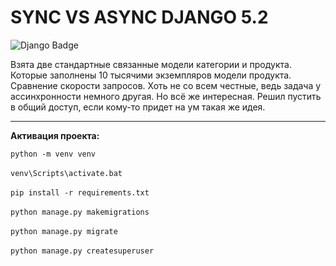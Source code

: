 # SYNC VS ASYNC DJANGO 5.2

<img src="https://img.shields.io/badge/django 5.2-async-black?style=for-the-badge&logo=django&logoColor=white" alt="Django Badge"/>

<p>Взята две стандартные связанные модели категории и продукта. Которые заполнены 10 тысячими экземпляров модели продукта. Сравнение скорости запросов. Хоть не со всем честные, ведь задача у ассинхронности немного другая. Но всё же интересная. Решил пустить в общий доступ, 
если кому-то придет на ум такая же идея.</p>
<hr>
<strong><p>Активация проекта:</p></strong>
<code>python -m venv venv</code>
<br>
<br>
<code>venv\Scripts\activate.bat</code>
<br>
<br>
<code>pip install -r requirements.txt</code>
<br>
<br>
<code>python manage.py makemigrations</code>
<br>
<br>
<code>python manage.py migrate</code>
<br>
<br>
<code>python manage.py createsuperuser</code>
<br>
<br>

